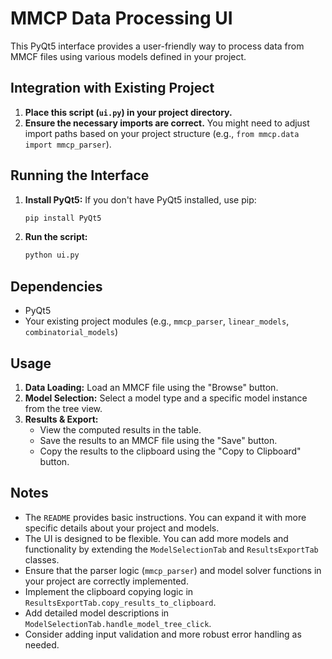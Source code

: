 # MMCP Data Processing UI

This PyQt5 interface provides a user-friendly way to process data from MMCF files using various models defined in your
project.

## Integration with Existing Project

1. **Place this script (`ui.py`) in your project directory.**
2. **Ensure the necessary imports are correct.** You might need to adjust import paths based on your project structure
   (e.g., `from mmcp.data import mmcp_parser`).

## Running the Interface

1. **Install PyQt5:** If you don't have PyQt5 installed, use pip:
   ```bash
   pip install PyQt5
   ```
2. **Run the script:**
   ```bash
   python ui.py 
   ```

## Dependencies

- PyQt5
- Your existing project modules (e.g., `mmcp_parser`, `linear_models`, `combinatorial_models`)

## Usage

1. **Data Loading:** Load an MMCF file using the "Browse" button.
2. **Model Selection:** Select a model type and a specific model instance from the tree view.
3. **Results & Export:**
    - View the computed results in the table.
    - Save the results to an MMCF file using the "Save" button.
    - Copy the results to the clipboard using the "Copy to Clipboard" button.

## Notes

- The `README` provides basic instructions. You can expand it with more specific details about your project and models.
- The UI is designed to be flexible.
  You can add more models and functionality by extending the `ModelSelectionTab` and `ResultsExportTab` classes.
- Ensure that the parser logic (`mmcp_parser`) and model solver functions in your project are correctly implemented.
- Implement the clipboard copying logic in `ResultsExportTab.copy_results_to_clipboard`.
- Add detailed model descriptions in `ModelSelectionTab.handle_model_tree_click`.
- Consider adding input validation and more robust error handling as needed.
